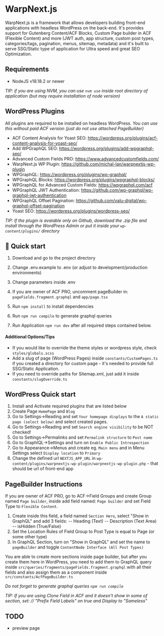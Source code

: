 # WarpNext.js

WarpNext.js is a framework that allows developers building front-end
applications with headless WordPress on the back-end. It's provides support for
Gutenberg Content/ACF Blocks, Custom Page builder in ACF (Flexible Content) and
more (JWT auth, app structure, custom post types, categories/tags, pagination,
menus, sitemap, metadata) and it's built to serve SSG/Static type of application
for Ultra speed and great SEO Optimization.

## Requirements

-   NodeJS v18.18.2 or newer

_TIP: if you are using NVM, you can use `nvm use` inside root directory of
application (but may require installation of node version)_

## WordPress Plugins

All plugins are required to be installed on headless WordPress. _You can use
this without paid ACF version (just do not use attached PageBuilder)_

-   ACF Content Analysis for Yoast SEO:
    https://wordpress.org/plugins/acf-content-analysis-for-yoast-seo/
-   Add WPGraphQL SEO: https://wordpress.org/plugins/add-wpgraphql-seo/
-   Advanced Custom Fields PRO: https://www.advancedcustomfields.com/
-   WarpNext.js WP Plugin: https://github.com/michal-lan/warpnextjs-wp-plugin
-   WPGraphQL: https://wordpress.org/plugins/wp-graphql/
-   WPGraphQL Blocks: https://wordpress.org/plugins/wpgraphql-blocks/
-   WPGraphQL for Advanced Custom Fields: https://wpgraphql.com/acf
-   WPGraphQL JWT Authentication:
    https://github.com/wp-graphql/wp-graphql-jwt-authentication
-   WPGraphQL Offset Pagination:
    https://github.com/valu-digital/wp-graphql-offset-pagination
-   Yoast SEO: https://wordpress.org/plugins/wordpress-seo/

_TIP: If the plugin is avaiable only on Github, download the .zip file and
install through the WordPress Admin or put it inside your `wp-content/plugins/`
directory_

## 🚀 Quick start

1. Download and go to the project directory
2. Change .env.example to .env (or adjust to development/production
   environments)
3. Change parameters inside .env

4. If you are owner of ACF PRO, uncomment pageBuilder in:
   `pageFields.fragment.graphql` and `app/page.tsx`
5. Run `npm install` to install dependencies
6. Run `npm run compile` to generate graphql queries
7. Run Application `npm run dev` after all required steps contained below.

#### Additional Options/Tips

-   If you would like to override the theme styles or wordpress style, check
    `styles/globals.scss`
-   Add a slug of page (WordPress Pages) inside `constants/CustomPages.ts` if
    you created a directory for custom page - it's needed to provide full
    SSG/Static Application.
-   If you need to override paths for Sitemap.xml, just add it inside
    `constants/slugOverride.ts`

## WordPress Quick start

1. Install and Activate required plugins that are listed below
2. Create Page `HomePage` and `Blog`
3. Go to Settings->Reading and set `Your homepage displays` to the
   `A static page (select below)` and select created pages.
4. Go to Settings->Reading and set `Search engine visibility` to be NOT checked!
5. Go to Settings->Permalinks and set `Permalink structure` to `Post name`
6. Go to GraphlQL->Settings and turn on `Enable Public Introspection`
7. Go to Appearance->Menus and create eg. `Main menu` and in Menu Settings
   select `Display location` to `Primary`
8. Change the defined url `NEXTJS_APP_URL` in
   `wp-content/plugins/warpnextjs-wp-plugin/warpnextjs-wp-plugin.php` - that
   should be url of front-end app

## PageBuilder Instructions

If you are owner of ACF PRO, go to ACF->Field Groups and create Group named
`Page builder`, inside add field named: `Page builder` and set Field Type to
`Flexible Content`.

1. Create inside this field, a field named `Section Hero`, select "Show in
   GraphQL" and add 3 fields: -- Heading (Text) -- Description (Text Area) --
   isHidden (True/False)
2. Set the Location Rules of Field Group to Post Type is equal to Page (or some
   other type)
3. In GraphQL Section, turn on "Show in GraphQL" and set the name to
   `pageBuilder` and toggle `ContentNode Interface (All Post Types)`

You are able to create more sections inside page builder, but after you create
them here in WordPress, you need to add them to GraphQL query inside
`src/queries/fragments/pageFields.fragment.graphql` with all their fields and
also assign them as a component inside `src/constants/AcfPageBuilder.ts`

_Do not forget to generate graphql queries `npm run compile`_

_TIP: If you are using Clone Field in ACF and it doesn't show in some of
section, set: // "Prefix Field Labels" on true and Display to "Sameless"_

## TODO

-   preview page
